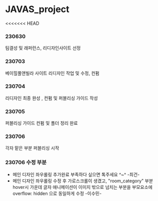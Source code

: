 # JAVAS_project
<<<<<<< HEAD

### 230630 ###
팀결성 및 래퍼런스, 리디자인사이트 선정

### 230703 ###
베이힐풀앤빌라 사이트 리디자인 작업 및 수정, 컨펌

### 230704 ###
리디자인 최종 완성 , 컨펌 및 퍼블리싱 가이드 작성

### 230705 ###
퍼블리싱 가이드 컨펌 및 폴더 정리 완료

### 230706 ###
각자 맡은 부분 퍼블리싱 시작

### 230706 수정 부분 ###
 - 메인 디자인 좌우롤링 추가완료 부족하다 싶으면 톡주세요 ^~^ -최건- 
 - 메인 디자인 좌우롤링 수정 후 가로스크롤이 생겼고,   "room_category" 부분  hover시 가운데 글자 애니메이션이 이미지 밖으로 넘치는 부분을 부모요소에 overflow:  hidden 으로 동일하게 수정 -이수민-

